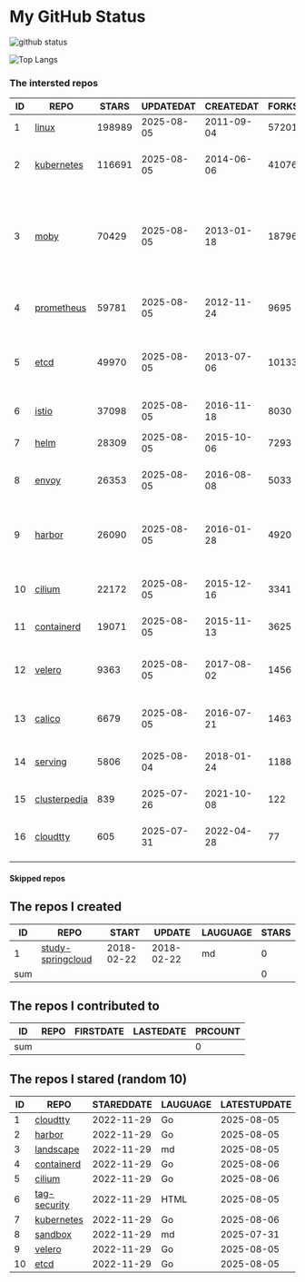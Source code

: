 # My GitHub Status

<img src="https://github-readme-stats-1.yihong0618.vercel.app/api?username=daoqingniu&show_icons=true&&&hide_title=true&count_private=true" alt="github status" />

![Top Langs](https://github-readme-stats-1.yihong0618.vercel.app/api/top-langs/?username=daoqingniu&layout=compact)

<!--START_SECTION:github_repos-->
### The intersted repos
| ID |                              REPO                               | STARS  | UPDATEDAT  | CREATEDAT  | FORKSCOUNT |                                                DESCRIPTIONS                                                |
|----|-----------------------------------------------------------------|--------|------------|------------|------------|------------------------------------------------------------------------------------------------------------|
|  1 | [linux](https://github.com/torvalds/linux)                      | 198989 | 2025-08-05 | 2011-09-04 |      57201 | Linux kernel source tree                                                                                   |
|  2 | [kubernetes](https://github.com/kubernetes/kubernetes)          | 116691 | 2025-08-05 | 2014-06-06 |      41076 | Production-Grade Container Scheduling and Management                                                       |
|  3 | [moby](https://github.com/moby/moby)                            |  70429 | 2025-08-05 | 2013-01-18 |      18796 | The Moby Project - a collaborative project for the container ecosystem to assemble container-based systems |
|  4 | [prometheus](https://github.com/prometheus/prometheus)          |  59781 | 2025-08-05 | 2012-11-24 |       9695 | The Prometheus monitoring system and time series database.                                                 |
|  5 | [etcd](https://github.com/etcd-io/etcd)                         |  49970 | 2025-08-05 | 2013-07-06 |      10133 | Distributed reliable key-value store for the most critical data of a distributed system                    |
|  6 | [istio](https://github.com/istio/istio)                         |  37098 | 2025-08-05 | 2016-11-18 |       8030 | Connect, secure, control, and observe services.                                                            |
|  7 | [helm](https://github.com/helm/helm)                            |  28309 | 2025-08-05 | 2015-10-06 |       7293 | The Kubernetes Package Manager                                                                             |
|  8 | [envoy](https://github.com/envoyproxy/envoy)                    |  26353 | 2025-08-05 | 2016-08-08 |       5033 | Cloud-native high-performance edge/middle/service proxy                                                    |
|  9 | [harbor](https://github.com/goharbor/harbor)                    |  26090 | 2025-08-05 | 2016-01-28 |       4920 | An open source trusted cloud native registry project that stores, signs, and scans content.                |
| 10 | [cilium](https://github.com/cilium/cilium)                      |  22172 | 2025-08-05 | 2015-12-16 |       3341 | eBPF-based Networking, Security, and Observability                                                         |
| 11 | [containerd](https://github.com/containerd/containerd)          |  19071 | 2025-08-05 | 2015-11-13 |       3625 | An open and reliable container runtime                                                                     |
| 12 | [velero](https://github.com/vmware-tanzu/velero)                |   9363 | 2025-08-05 | 2017-08-02 |       1456 | Backup and migrate Kubernetes applications and their persistent volumes                                    |
| 13 | [calico](https://github.com/projectcalico/calico)               |   6679 | 2025-08-05 | 2016-07-21 |       1463 | Cloud native networking and network security                                                               |
| 14 | [serving](https://github.com/knative/serving)                   |   5806 | 2025-08-04 | 2018-01-24 |       1188 | Kubernetes-based, scale-to-zero, request-driven compute                                                    |
| 15 | [clusterpedia](https://github.com/clusterpedia-io/clusterpedia) |    839 | 2025-07-26 | 2021-10-08 |        122 | The Encyclopedia of Kubernetes clusters                                                                    |
| 16 | [cloudtty](https://github.com/cloudtty/cloudtty)                |    605 | 2025-07-31 | 2022-04-28 |         77 | A Friendly Kubernetes CloudShell (Web Terminal) !                                                          |



#### Skipped repos
<!--END_SECTION:github_repos-->

<!--START_SECTION:my_github-->
## The repos I created
| ID  |                                 REPO                                 |   START    |   UPDATE   | LAUGUAGE | STARS |
|-----|----------------------------------------------------------------------|------------|------------|----------|-------|
|   1 | [study-springcloud](https://github.com/daoqingniu/study-springcloud) | 2018-02-22 | 2018-02-22 | md       |     0 |
| sum |                                                                      |            |            |          |     0 |

## The repos I contributed to
| ID  | REPO | FIRSTDATE | LASTEDATE | PRCOUNT |
|-----|------|-----------|-----------|---------|
| sum |      |           |           |       0 |

## The repos I stared (random 10)
| ID |                          REPO                          | STAREDDATE | LAUGUAGE | LATESTUPDATE |
|----|--------------------------------------------------------|------------|----------|--------------|
|  1 | [cloudtty](https://github.com/cloudtty/cloudtty)       | 2022-11-29 | Go       | 2025-08-05   |
|  2 | [harbor](https://github.com/goharbor/harbor)           | 2022-11-29 | Go       | 2025-08-05   |
|  3 | [landscape](https://github.com/cncf/landscape)         | 2022-11-29 | md       | 2025-08-05   |
|  4 | [containerd](https://github.com/containerd/containerd) | 2022-11-29 | Go       | 2025-08-06   |
|  5 | [cilium](https://github.com/cilium/cilium)             | 2022-11-29 | Go       | 2025-08-06   |
|  6 | [tag-security](https://github.com/cncf/tag-security)   | 2022-11-29 | HTML     | 2025-08-05   |
|  7 | [kubernetes](https://github.com/kubernetes/kubernetes) | 2022-11-29 | Go       | 2025-08-06   |
|  8 | [sandbox](https://github.com/cncf/sandbox)             | 2022-11-29 | md       | 2025-07-31   |
|  9 | [velero](https://github.com/vmware-tanzu/velero)       | 2022-11-29 | Go       | 2025-08-05   |
| 10 | [etcd](https://github.com/etcd-io/etcd)                | 2022-11-29 | Go       | 2025-08-05   |

<!--END_SECTION:my_github-->
